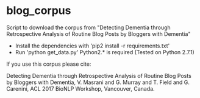 # blog_corpus
Script to download the corpus from "Detecting Dementia through Retrospective Analysis of Routine Blog Posts by Bloggers with Dementia"
- Install the dependencies with 'pip2 install -r requirements.txt'
- Run 'python get_data.py'
Python2.\* is required (Tested on Python 2.7.1) 

If you use this corpus please cite:

Detecting Dementia through Retrospective Analysis of Routine Blog Posts by Bloggers with Dementia,
V. Masrani and G. Murray and T. Field and G. Carenini, ACL 2017 BioNLP Workshop, Vancouver, Canada.
